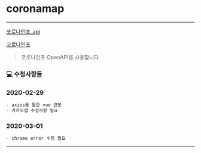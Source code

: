# coronamap


-----

[코로나인포_api](https://api.coronas.info/)  

[코로나인포](https://coronas.info/)

>코로나인포 OpenAPI를 사용합니다

### 💻 수정사항들

### 2020-02-29
```md
- axios를 통한 vue 연동  
- 카카오맵 수정사항 필요
```  

### 2020-03-01

```md
- chrome error 수정 필요
```
-----



